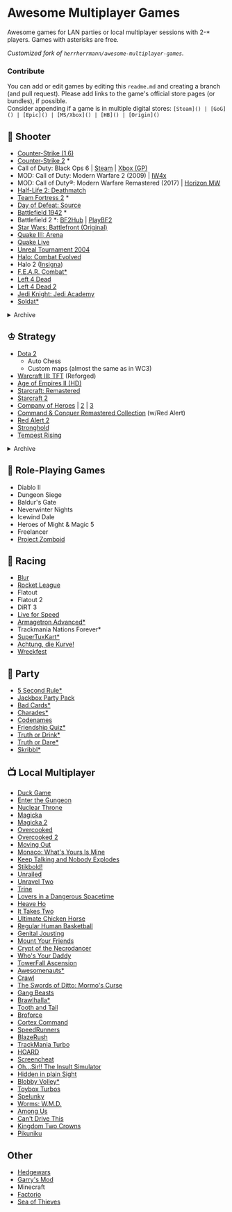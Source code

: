 # Awesome Multiplayer Games

Awesome games for LAN parties or local multiplayer sessions with 2-\* players. Games with asterisks are free.

*Customized fork of `herrherrmann/awesome-multiplayer-games`.*

### Contribute

You can add or edit games by editing this `readme.md` and creating a branch (and pull request).
Please add links to the game's official store pages (or bundles), if possible.
<br>Consider appending if a game is in multiple digital stores: `[Steam]() | [GoG]() | [Epic]() | [MS/Xbox]() | [HB]() | [Origin]()`

## 🔫 Shooter
- [Counter-Strike (1.6)](https://store.steampowered.com/app/10/CounterStrike/)
- [Counter-Strike 2](https://store.steampowered.com/app/730/CounterStrike_2/) \*
- Call of Duty: Black Ops 6 | [Steam](https://store.steampowered.com/app/2933620/Call_of_Duty_Black_Ops_6/) | [Xbox (GP)](https://www.xbox.com/xbox-game-pass)
- MOD: Call of Duty: Modern Warfare 2 (2009) | [IW4x](https://iw4x.dev)
- MOD: Call of Duty®: Modern Warfare Remastered (2017) | [Horizon MW](https://horizonmw.org)
- [Half-Life 2: Deathmatch](https://store.steampowered.com/app/320/HalfLife_2_Deathmatch/)
- [Team Fortress 2](https://store.steampowered.com/app/440/Team_Fortress_2/) \*
- [Day of Defeat: Source](https://store.steampowered.com/app/300/Day_of_Defeat_Source/)
- [Battlefield 1942](https://steamcommunity.com/sharedfiles/filedetails/?id=2721068159) \*
- Battlefield 2 \*: [BF2Hub](https://www.bf2hub.com) | [PlayBF2](https://playbf2.tilda.ws/en)
- [Star Wars: Battlefront (Original)](https://store.steampowered.com/app/1058020/STAR_WARS_Battlefront_Classic_2004/)
- [Quake III: Arena](https://store.steampowered.com/app/2200/Quake_III_Arena/)
- [Quake Live](https://store.steampowered.com/app/282440/Quake_Live/)
- [Unreal Tournament 2004](https://oldunreal.com/downloads/unrealtournament/)
- [Halo: Combat Evolved](https://store.steampowered.com/app/1064221/Halo_Combat_Evolved_Anniversary/)
- Halo 2 ([Insigna](https://insignia.live))
- [F.E.A.R. Combat*](https://fear-community.org)
- [Left 4 Dead](https://store.steampowered.com/app/500/Left_4_Dead/)
- [Left 4 Dead 2](https://store.steampowered.com/app/550/Left_4_Dead_2/)
- [Jedi Knight: Jedi Academy](https://store.steampowered.com/app/6020/STAR_WARS_Jedi_Knight__Jedi_Academy/)
- [Soldat*](https://soldat.pl/en)

<details><summary>Archive</summary>

- Counter-Strike: Source
- Call of Duty 4: Modern Warfare
- [Xonotic*](https://xonotic.org/)
- Splinter Cell: Chaos Theory
- [The Ship](https://store.steampowered.com/app/2400/The_Ship_Murder_Party/)
- [Pirates, Vikings and Knights II](https://store.steampowered.com/app/17570/Pirates_Vikings_and_Knights_II/)
- [Fistful of Frags*](https://store.steampowered.com/app/265630/Fistful_of_Frags/)
- [Openarena*](http://www.openarena.ws)
- [TeeWorlds*](https://www.teeworlds.com/)
</details>

## ♔ Strategy
- [Dota 2](https://www.dota2.com/)
    - Auto Chess
    - Custom maps (almost the same as in WC3)
- [Warcraft III: TFT](https://warcraft3.blizzard.com/en-gb/) (Reforged)
- [Age of Empires II (HD)](https://store.steampowered.com/app/813780/Age_of_Empires_II_Definitive_Edition/)
- [Starcraft: Remastered](https://starcraft.blizzard.com/en-gb/)
- [Starcraft 2](https://starcraft2.blizzard.com/en-gb/)
- [Company of Heroes](https://store.steampowered.com/app/228200/Company_of_Heroes/) | [2](https://store.steampowered.com/app/231430/Company_of_Heroes_2/) | [3](https://store.steampowered.com/app/1677280/Company_of_Heroes_3/)
- [Command & Conquer Remastered Collection](https://store.steampowered.com/app/1213210/Command__Conquer_Remastered_Collection/) (w/Red Alert)
- [Red Alert 2](https://store.steampowered.com/app/2229850/Command__Conquer_Red_Alert_2_and_Yuris_Revenge/)
- [Stronghold](https://store.steampowered.com/app/2140020/Stronghold_Definitive_Edition/)
- [Tempest Rising](https://store.steampowered.com/app/1486920/Tempest_Rising/)

<details><summary>Archive</summary>

- [Dawn of War](https://store.steampowered.com/app/4570/Warhammer_40000_Dawn_of_War__Anniversary_Edition)
- [SpringRTS*](https://springrts.com/)
    - [Evolution RTS*](https://www.evolutionrts.info/)
    - [Spring: 1944*](https://spring1944.net/)
    - [Zero-K*](https://zero-k.info/)    
- [Supreme Commander](https://store.steampowered.com/app/9350/Supreme_Commander/)
- Total Annihilation
- Jagged Alliance
- 0 A.D.*
- [OpenRA*](https://www.openra.net/)
</details>

## 🍴 Role-Playing Games
- Diablo II
- Dungeon Siege
- Baldur's Gate
- Neverwinter Nights
- Icewind Dale
- Heroes of Might & Magic 5
- Freelancer
- [Project Zomboid](https://projectzomboid.com/)

## 🚗 Racing
- [Blur](https://www.igdb.com/games/blur)
- [Rocket League](https://www.rocketleague.com/)
- Flatout
- Flatout 2
- DiRT 3
- [Live for Speed](https://www.lfs.net/)
- [Armagetron Advanced*](https://www.armagetronad.org/)
- Trackmania Nations Forever*
- [SuperTuxKart*](https://supertuxkart.net/)
- [Achtung, die Kurve!](https://achtungdiekurve.net/)
- [Wreckfest](https://thqnordic.com/games/wreckfest)

## 🎉 Party
- [5 Second Rule*](https://5second.app/)
- [Jackbox Party Pack](https://www.jackboxgames.com/)
- [Bad Cards*](https://bad.cards/)
- [Charades*](https://charades.app/)
- [Codenames](https://codenames.game/)
- [Friendship Quiz*](https://psycatgames.com/app/friendship-quiz/)
- [Truth or Drink*](https://truthordrink.app/)
- [Truth or Dare*](https://psycatgames.com/app/truth-or-dare/)
- [Skribbl*](https://skribbl.io/)

## 📺 Local Multiplayer
- [Duck Game](https://www.adultswim.com/games/duck-game)
- [Enter the Gungeon](https://dodgeroll.com/gungeon/)
- [Nuclear Throne](http://nuclearthrone.com)
- [Magicka](https://www.paradoxinteractive.com/games/magicka/about)
- [Magicka 2](https://www.paradoxinteractive.com/games/magicka-2/about)
- [Overcooked](https://ghosttowngames.com/overcooked/)
- [Overcooked 2](https://ghosttowngames.com/overcooked-2/)
- [Moving Out](https://www.smgstudio.com/movingout/)
- [Monaco: What's Yours Is Mine](https://store.steampowered.com/app/113020/Monaco_Whats_Yours_Is_Mine/)
- [Keep Talking and Nobody Explodes](https://store.steampowered.com/app/341800/Keep_Talking_and_Nobody_Explodes/)
- [Stikbold!](https://www.stikbold.com/)
- [Unrailed](https://unrailed-game.com/)
- [Unravel Two](https://www.ea.com/en-gb/games/unravel/unravel-two)
- [Trine](https://trinegame.com/)
- [Lovers in a Dangerous Spacetime](https://www.loversinadangerousspacetime.com/)
- [Heave Ho](https://lecartelstudio.fr/heave-ho)
- [It Takes Two](https://www.ea.com/games/it-takes-two)
- [Ultimate Chicken Horse](https://www.cleverendeavourgames.com/ultimate-chicken-horse)
- [Regular Human Basketball](https://www.powerhoof.com/regular-human-basketball/)
- [Genital Jousting](https://freelives.net/genital-jousting/)
- [Mount Your Friends](https://store.steampowered.com/agecheck/app/296470/)
- [Crypt of the Necrodancer](https://braceyourselfgames.com/crypt-of-the-necrodancer/)
- [Who's Your Daddy](https://store.steampowered.com/app/427730/Whos_Your_Daddy/)
- [TowerFall Ascension](http://www.towerfall-game.com/)
- [Awesomenauts*](https://www.awesomenauts.com/)
- [Crawl](https://www.powerhoof.com/crawl/)
- [The Swords of Ditto: Mormo's Curse](https://store.steampowered.com/app/619780/The_Swords_of_Ditto_Mormos_Curse/)
- [Gang Beasts](https://gangbeasts.game/)
- [Brawlhalla*](https://www.brawlhalla.com/)
- [Tooth and Tail](https://www.toothandtailgame.com/)
- [Broforce](http://www.broforcegame.com/)
- [Cortex Command](http://www.datarealms.com/games.php)
- [SpeedRunners](https://www.tinybuild.com/speedrunners)
- [BlazeRush](http://blazerush.com/)
- [TrackMania Turbo](https://www.ubisoft.com/en-us/game/trackmania/turbo)
- [HOARD](https://store.steampowered.com/app/63000/HOARD/)
- [Screencheat](https://samuraipunk.com/screencheat/)
- [Oh...Sir!! The Insult Simulator](https://vilemonarch.com/oh-sir-the-insult-simulator/)
- [Hidden in plain Sight](https://store.steampowered.com/app/303590/Hidden_in_Plain_Sight/)
- [Blobby Volley*](http://blobbyvolley.de/)
- [Toybox Turbos](https://store.steampowered.com/app/287260/Toybox_Turbos/)
- [Spelunky](https://spelunkyworld.com/)
- [Worms: W.M.D.](https://www.team17.com/games/worms-w-m-d/)
- [Among Us](https://among-us.io)
- [Can't Drive This](https://pixel-maniacs.com/cantdrivethis)
- [Kingdom Two Crowns](https://www.kingdomthegame.com/kingdom-two-crowns)
- [Pikuniku](https://pikuniku.net/)

## Other
- [Hedgewars](https://www.hedgewars.org/)
- [Garry's Mod](https://gmod.facepunch.com/)
- Minecraft
- [Factorio](https://www.factorio.com/)
- [Sea of Thieves](https://www.seaofthieves.com/)
